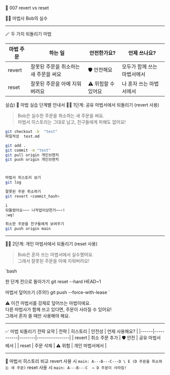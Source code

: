 
🧙 007 revert vs reset

🧙‍♂️ 마법사 Bob의 실수

---
🪄 두 가지 되돌리기 마법

| 마법 주문 | 하는 일 | 안전한가요? | 언제 쓰나요? |
|-----------|---------|-------------|--------------|
| revert | 잘못된 주문을 취소하는 새 주문을 써요 | 🛡️ 안전해요 | 모두가 함께 쓰는 마법서에서 |
| reset | 잘못된 주문을 아예 지워버려요 | ⚠️ 위험할 수 있어요 | 나 혼자 쓰는 마법서에서 |

실습)
🧪 마법 실습 단계별 안내서
🧙‍♀️ 1단계: 공유 마법서에서 되돌리기 (revert 사용)
> Bob은 실수한 주문을 취소하는 새 주문을 써요.  
> 마법서 히스토리는 그대로 남고, 친구들에게 피해도 없어요!
```bash
git checkout -b  "test"
파일작성  test.md

git add .
git commit -m "test"
git pull origin 개인브랜치
git push origin 개인브랜치
```
```bash


마법서 히스토리 보기
git log

잘못된 주문 취소하기
git revert <commit_hash>

i
되돌렸어요~~~ 나작업이상한거~~~!
:wq!

취소한 주문을 친구들에게 보여주기
git push origin main
``` 

---

🧙‍♂️ 2단계: 개인 마법서에서 되돌리기 (reset 사용)
> Bob은 혼자 쓰는 마법서에서 실수했어요.  
> 그래서 잘못된 주문을 아예 지워버려요!

`bash

한 단계 전으로 돌아가기
git reset --hard HEAD~1

마법서 덮어쓰기 (주의!)
git push --force-with-lease
`

⚠️ 이건 마법서를 강제로 덮어쓰는 마법이에요.  
다른 마법사가 함께 쓰고 있다면, 주문이 사라질 수 있어요!  
그래서 혼자 쓸 때만 사용해야 해요.

---

✅ 마법 되돌리기 전략 요약
| 전략 | 히스토리 | 안전성 | 언제 사용해요? |
|------|-----------|--------|----------------|
| revert | 취소 주문 추가 | 🛡️ 안전 | 공유 마법서에서 |
| reset | 주문 삭제 | ⚠️ 위험 | 개인 마법서에서 |

---

🔄 마법서 히스토리 비교
revert 사용 시
`
main: A---B---C---D
                  \
                   E (D 주문을 취소하는 새 주문)
`
reset 사용 시
`
main: A---B---C  ← D 주문이 사라짐!
`

 